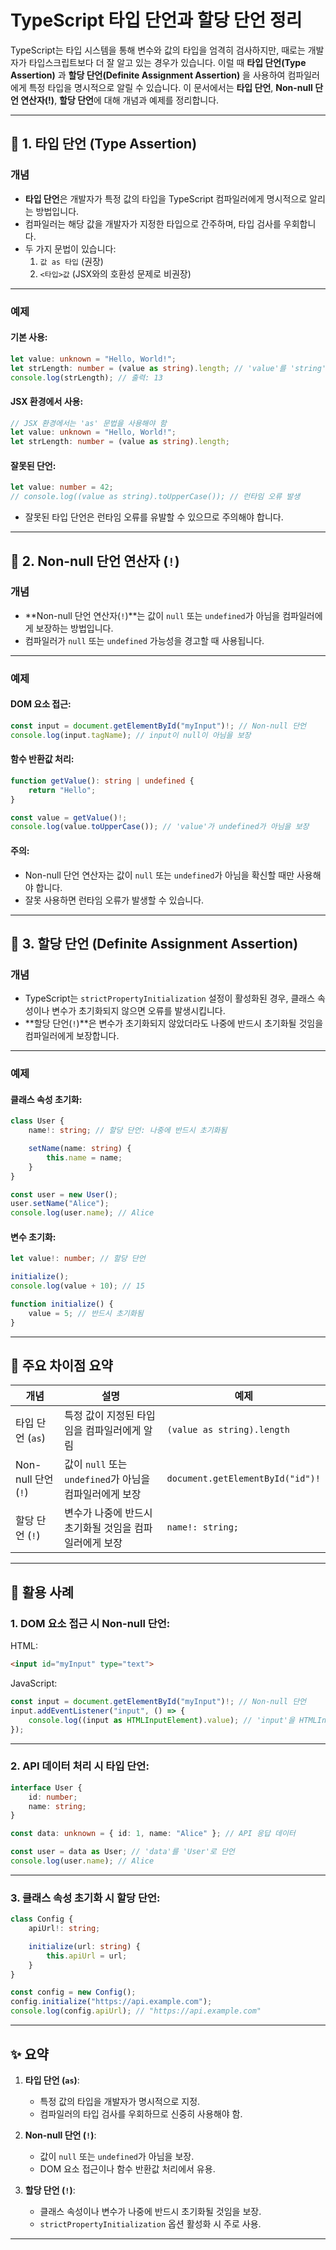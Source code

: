 # TypeScript 타입 단언과 할당 단언 정리

TypeScript는 타입 시스템을 통해 변수와 값의 타입을 엄격히 검사하지만, 때로는 개발자가 타입스크립트보다 더 잘 알고 있는 경우가 있습니다. 이럴 때 **타입 단언(Type Assertion)** 과 **할당 단언(Definite Assignment Assertion)** 을 사용하여 컴파일러에게 특정 타입을 명시적으로 알릴 수 있습니다. 이 문서에서는 **타입 단언**, **Non-null 단언 연산자(!)**, **할당 단언**에 대해 개념과 예제를 정리합니다.

---

## 📂 1. 타입 단언 (Type Assertion)

### **개념**
- **타입 단언**은 개발자가 특정 값의 타입을 TypeScript 컴파일러에게 명시적으로 알리는 방법입니다.
- 컴파일러는 해당 값을 개발자가 지정한 타입으로 간주하며, 타입 검사를 우회합니다.
- 두 가지 문법이 있습니다:
  1. `값 as 타입` (권장)
  2. `<타입>값` (JSX와의 호환성 문제로 비권장)

---

### **예제**

#### 기본 사용:
```typescript
let value: unknown = "Hello, World!";
let strLength: number = (value as string).length; // 'value'를 'string'으로 단언
console.log(strLength); // 출력: 13
```

#### JSX 환경에서 사용:
```typescript
// JSX 환경에서는 'as' 문법을 사용해야 함
let value: unknown = "Hello, World!";
let strLength: number = (value as string).length;
```

#### 잘못된 단언:
```typescript
let value: number = 42;
// console.log((value as string).toUpperCase()); // 런타임 오류 발생
```
- 잘못된 타입 단언은 런타임 오류를 유발할 수 있으므로 주의해야 합니다.

---

## 📂 2. Non-null 단언 연산자 (`!`)

### **개념**
- **Non-null 단언 연산자(`!`)**는 값이 `null` 또는 `undefined`가 아님을 컴파일러에게 보장하는 방법입니다.
- 컴파일러가 `null` 또는 `undefined` 가능성을 경고할 때 사용됩니다.

---

### **예제**

#### DOM 요소 접근:
```typescript
const input = document.getElementById("myInput")!; // Non-null 단언
console.log(input.tagName); // input이 null이 아님을 보장
```

#### 함수 반환값 처리:
```typescript
function getValue(): string | undefined {
    return "Hello";
}

const value = getValue()!;
console.log(value.toUpperCase()); // 'value'가 undefined가 아님을 보장
```

#### 주의:
- Non-null 단언 연산자는 값이 `null` 또는 `undefined`가 아님을 확신할 때만 사용해야 합니다.
- 잘못 사용하면 런타임 오류가 발생할 수 있습니다.

---

## 📂 3. 할당 단언 (Definite Assignment Assertion)

### **개념**
- TypeScript는 `strictPropertyInitialization` 설정이 활성화된 경우, 클래스 속성이나 변수가 초기화되지 않으면 오류를 발생시킵니다.
- **할당 단언(`!`)**은 변수가 초기화되지 않았더라도 나중에 반드시 초기화될 것임을 컴파일러에게 보장합니다.

---

### **예제**

#### 클래스 속성 초기화:
```typescript
class User {
    name!: string; // 할당 단언: 나중에 반드시 초기화됨

    setName(name: string) {
        this.name = name;
    }
}

const user = new User();
user.setName("Alice");
console.log(user.name); // Alice
```

#### 변수 초기화:
```typescript
let value!: number; // 할당 단언

initialize();
console.log(value + 10); // 15

function initialize() {
    value = 5; // 반드시 초기화됨
}
```

---

## 📂 주요 차이점 요약

| 개념                   | 설명                                                                 | 예제                                      |
|------------------------|----------------------------------------------------------------------|------------------------------------------|
| 타입 단언 (`as`)        | 특정 값이 지정된 타입임을 컴파일러에게 알림                           | `(value as string).length`               |
| Non-null 단언 (`!`)     | 값이 `null` 또는 `undefined`가 아님을 컴파일러에게 보장               | `document.getElementById("id")!`         |
| 할당 단언 (`!`)         | 변수가 나중에 반드시 초기화될 것임을 컴파일러에게 보장                | `name!: string;`                         |

---

## 📂 활용 사례

### 1. DOM 요소 접근 시 Non-null 단언:
HTML:
```html
<input id="myInput" type="text">
```

JavaScript:
```typescript
const input = document.getElementById("myInput")!; // Non-null 단언
input.addEventListener("input", () => {
    console.log((input as HTMLInputElement).value); // 'input'을 HTMLInputElement로 단언
});
```

---

### 2. API 데이터 처리 시 타입 단언:
```typescript
interface User {
    id: number;
    name: string;
}

const data: unknown = { id: 1, name: "Alice" }; // API 응답 데이터

const user = data as User; // 'data'를 'User'로 단언
console.log(user.name); // Alice
```

---

### 3. 클래스 속성 초기화 시 할당 단언:
```typescript
class Config {
    apiUrl!: string;

    initialize(url: string) {
        this.apiUrl = url;
    }
}

const config = new Config();
config.initialize("https://api.example.com");
console.log(config.apiUrl); // "https://api.example.com"
```

---

## ✨ 요약

1. **타입 단언 (`as`)**:
   - 특정 값의 타입을 개발자가 명시적으로 지정.
   - 컴파일러의 타입 검사를 우회하므로 신중히 사용해야 함.

2. **Non-null 단언 (`!`)**:
   - 값이 `null` 또는 `undefined`가 아님을 보장.
   - DOM 요소 접근이나 함수 반환값 처리에서 유용.

3. **할당 단언 (`!`)**:
   - 클래스 속성이나 변수가 나중에 반드시 초기화될 것임을 보장.
   - `strictPropertyInitialization` 옵션 활성화 시 주로 사용.

---

